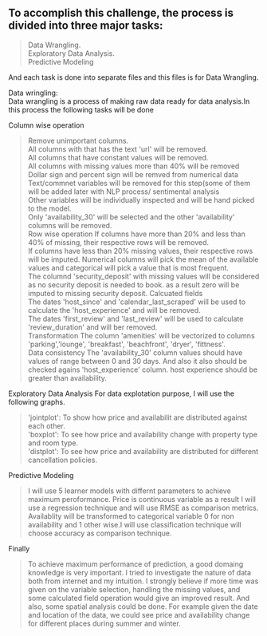 ## To accomplish this challenge, the process is divided into three major tasks:

> Data Wrangling. <br>
> Exploratory Data Analysis.<br>
> Predictive Modeling

And each task is done into separate files and this files is for Data Wrangling.

Data wringling: <br> Data wrangling is a process of making raw data ready for data analysis.In this process the following tasks will be done

Column wise operation
> Remove unimportant columns. <br>
> All columns with that has the text 'url' will be removed. <br>
> All columns that have constant values will be removed. <br>
> All columns with missing values more than 40% will be removed <br>
> Dollar sign and percent sign will be remved from numerical data <br>
> Text/commnet variables will be removed for this step(some of them will be added later with NLP process/ sentimental analysis <br>
> Other variables will be individually inspected and will be hand picked to the model. <br>
> Only 'availability_30' will be selected and the other 'availability' columns will be removed. <br>
Row wise operation
> If columns have more than 20% and less than 40% of missing, their respective rows will be removed. <br>
> If columns have less than 20% missing values, their respective rows will be imputed. Numerical columns will pick the mean of the available values and categorical will pick a value that is most frequent. <br>
> The columnd 'security_deposit' with missing values will be considered as no security deposit is needed to book. as a result zero will be imputed to missing security deposit.
Calcuated fields <br>
> The dates 'host_since' and 'calendar_last_scraped' will be used to calculate the 'host_experience' and will be removed. <br>
> The dates 'first_review' and 'last_review' will be used to calculate 'review_duration' and will ber removed. <br>
Transformation
> The column 'amenities' will be vectorized to columns 'parking','lounge', 'breakfast', 'beachfront', 'dryer', 'fittness'. <br>
Data consistency
> The 'availability_30' column values should have values of range between 0 and 30 days. And also it also should be checked agains 'host_experience' column. host experience should be greater than availability.

Exploratory Data Analysis
For data explotation purpose, I will use the following graphs.

> 'jointplot': To show how price and availabilit are distributed against each other.<br>
> 'boxplot': To see how price and availability change with property type and room type.<br>
> 'distplot': To see how price and availability are distributed for different cancellation policies.<br>


Predictive Modeling

> I will use 5 learner models with differnt parameters to achieve maximum peroformance. Price is continuous variable as a result I will use a regression technique and will use RMSE as comparison metrics.
> Availablity will be transformed to categorical variable 0 for non availability and 1 other wise.I will use classification technique will choose accuracy as comparison technique.


Finally
> To achieve maximum performance of prediction, a good domaing knowledge is very important. I tried to investigate the nature of data both from internet and my intuition. I strongly believe if more time was given on the variable selection, handling the missing values, and some calculated field operation would give an improved result. And also, some spatial analysis could be done. For example given the date and location of the data, we could see price and availability change for different places during summer and winter.
